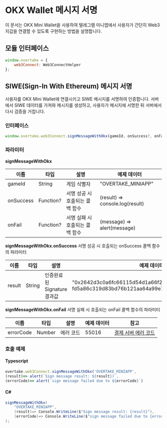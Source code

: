 # OKX Wallet 메시지 서명
이 문서는 OKX Mini Wallet을 사용하여 텔레그램 미니앱에서 사용자가 간단히 Web3 지갑을 연결할 수 있도록 구현하는 방법을 설명합니다.


## 모듈 인터페이스 
```javascript
window.overtake = {
    web3Connect: Web3ConnectHelper
};
```

## SIWE(Sign-In With Ethereum) 메시지 서명
사용자를 OKX Mini Wallet에 연결시키고 SIWE 메시지를 서명하여 인증합니다. 
서버에서 SIWE 데이터를 가져와 메시지를 생성하고, 사용자가 메시지에 서명한 뒤 서버에서 다시 검증을 거칩니다.

### 인터페이스
```javascript
window.overtake.web3Connect.signMessageWithOkx(gameId, onSuccess?, onFail?);
```

### 파라미터
<b>signMessageWithOkx</b>

| 이름                 | 타입         | 설명                  | 예제 데이터                         |
|--------------------|------------|---------------------|--------------------------------|
| gameId             | String     | 게임 식별자              | "OVERTAKE_MINIAPP"             |
| onSuccess          | Function?  | 서명 성공 시 호출되는 콜백 함수	 | (result) => console.log(result) |
| onFail             | Function?	 | 서명 실패 시 호출되는 콜백 함수  | (message) => alert(message) |

<b>signMessageWithOkx.onSuccess</b>
서명 성공 시 호출되는 onSuccess 콜백 함수의 파라미터

| 이름        | 타입     | 설명                  | 예제 데이터 |
|-----------|--------|---------------------|--------|
| result | String | 인증완료된 Signature 결과값 | "0x2642d3c0a6fc66115d54d1a66f218a07d6928dd2278d8fea…fd5a86c319d83bd76b121aa64a99e779d7fb9a000eddff81c" |

<b>signMessageWithOkx.onFail</b>
서명 실패 시 호출되는 onFail 콜백 함수의 파라미터

| 이름        | 타입     | 설명    | 예제 데이터   | 참고                                         |
|-----------|--------|-------|----------|--------------------------------------------|
| errorCode | Number | 에러 코드 | 55016    | [결제 서버 에러 코드](결제-서버-에러-코드.md)              |


### 호출 예제
#### Typescript
```typescript
overtake.web3Connect.signMessageWithOkx('OVERTAKE_MINIAPP', 
(result)=> alert(`Sign message result: ${result})`, 
(errorCode)=> alert(`sign message failed due to ${errorCode}`)
```

#### C#
```csharp
signMessageWithOkx(
    "OVERTAKE_MINIAPP", 
    (result)=> Console.WriteLine($"Sign message result: {result}"), 
    (errorCode)=> Console.WriteLine($"sign message failed due to {errorCode}")
);
```
